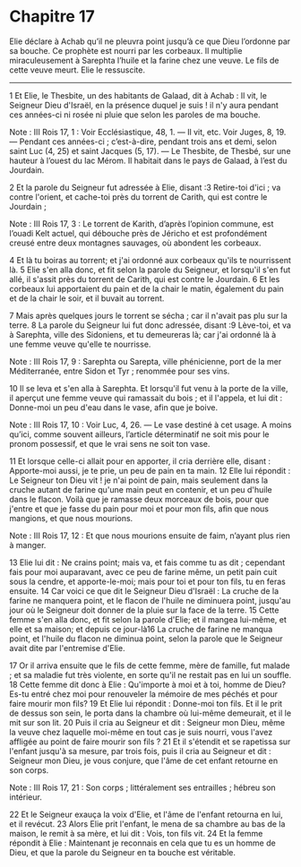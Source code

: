 # Chapitre 17

Elie déclare à Achab qu’il ne pleuvra point jusqu’à ce que Dieu l’ordonne par sa bouche.
Ce prophète est nourri par les corbeaux.
Il multiplie miraculeusement à Sarephta l’huile et la farine chez une veuve.
Le fils de cette veuve meurt.
Elie le ressuscite.

***

1 Et Elie, le Thesbite, un des habitants de Galaad, dit à Achab : Il vit, le Seigneur Dieu d'Israël, en la présence duquel je suis ! il n'y aura pendant ces années-ci ni rosée ni pluie que selon les paroles de ma bouche.

<span class="bible-note">Note : </span> III Rois 17, 1 : Voir Ecclésiastique, 48, 1. ― Il vit, etc. Voir Juges, 8, 19. ― Pendant ces années-ci ; c’est-à-dire, pendant trois ans et demi, selon saint Luc (4, 25) et saint Jacques (5, 17). ― Le Thesbite, de Thesbé, sur une hauteur à l’ouest du lac Mérom. Il habitait dans le pays de Galaad, à l’est du Jourdain.

2 Et la parole du Seigneur fut adressée à Elie, disant :3 Retire-toi d'ici ; va contre l'orient, et cache-toi près du torrent de Carith, qui est contre le Jourdain ;

<span class="bible-note">Note : </span> III Rois 17, 3 : Le torrent de Karith, d’après l’opinion commune, est l’ouadi Kelt actuel, qui débouche près de Jéricho et est profondément creusé entre deux montagnes sauvages, où abondent les corbeaux.

4 Et là tu boiras au torrent; et j'ai ordonné aux corbeaux qu'ils te nourrissent là. 5 Elie s'en alla donc, et fit selon la parole du Seigneur, et lorsqu'il s'en fut allé, il s'assit près du torrent de Carith, qui est contre le Jourdain. 6 Et les corbeaux lui apportaient du pain et de la chair le matin, également du pain et de la chair le soir, et il buvait au torrent.


7 Mais après quelques jours le torrent se sécha ; car il n'avait pas plu sur la terre. 8 La parole du Seigneur lui fut donc adressée, disant :9 Lève-toi, et va à Sarephta, ville des Sidoniens, et tu demeureras là; car j'ai ordonné là à une femme veuve qu'elle te nourrisse.

<span class="bible-note">Note : </span> III Rois 17, 9 : Sarephta ou Sarepta, ville phénicienne, port de la mer Méditerranée, entre Sidon et Tyr ; renommée pour ses vins.

10 Il se leva et s'en alla à Sarephta. Et lorsqu'il fut venu à la porte de la ville, il aperçut une femme veuve qui ramassait du bois ; et il l'appela, et lui dit : Donne-moi un peu d'eau dans le vase, afin que je boive.

<span class="bible-note">Note : </span> III Rois 17, 10 : Voir Luc, 4, 26. ― Le vase destiné à cet usage. A moins qu’ici, comme souvent ailleurs, l’article déterminatif ne soit mis pour le pronom possessif, et que le vrai sens ne soit ton vase.

11 Et lorsque celle-ci allait pour en apporter, il cria derrière elle, disant : Apporte-moi aussi, je te prie, un peu de pain en ta main. 12 Elle lui répondit : Le Seigneur ton Dieu vit ! je n'ai point de pain, mais seulement dans la cruche autant de farine qu'une main peut en contenir, et un peu d'huile dans le flacon. Voilà que je ramasse deux morceaux de bois, pour que j'entre et que je fasse du pain pour moi et pour mon fils, afin que nous mangions, et que nous mourions.

<span class="bible-note">Note : </span> III Rois 17, 12 : Et que nous mourions ensuite de faim, n’ayant plus rien à manger.

13 Elie lui dit : Ne crains point; mais va, et fais comme tu as dit ; cependant fais pour moi auparavant, avec ce peu de farine même, un petit pain cuit sous la cendre, et apporte-le-moi; mais pour toi et pour ton fils, tu en feras ensuite. 14 Car voici ce que dit le Seigneur Dieu d'Israël : La cruche de la farine ne manquera point, et le flacon de l'huile ne diminuera point, jusqu'au jour où le Seigneur doit donner de la pluie sur la face de la terre. 15 Cette femme s'en alla donc, et fit selon la parole d'Elie; et il mangea lui-même, et elle et sa maison; et depuis ce jour-là16 La cruche de farine ne manqua point, et l'huile du flacon ne diminua point, selon la parole que le Seigneur avait dite par l'entremise d'Elie.


17 Or il arriva ensuite que le fils de cette femme, mère de famille, fut malade ; et sa maladie fut très violente, en sorte qu'il ne restait pas en lui un souffle. 18 Cette femme dit donc à Elie : Qu'importe à moi et à toi, homme de Dieu? Es-tu entré chez moi pour renouveler la mémoire de mes péchés et pour faire mourir mon fils? 19 Et Elie lui répondit : Donne-moi ton fils. Et il le prit de dessus son sein, le porta dans la chambre où lui-même demeurait, et il le mit sur son lit. 20 Puis il cria au Seigneur et dit : Seigneur mon Dieu, même la veuve chez laquelle moi-même en tout cas je suis nourri, vous l'avez affligée au point de faire mourir son fils ? 21 Et il s'étendit et se rapetissa sur l'enfant jusqu'à sa mesure, par trois fois, puis il cria au Seigneur et dit : Seigneur mon Dieu, je vous conjure, que l'âme de cet enfant retourne en son corps.

<span class="bible-note">Note : </span> III Rois 17, 21 : Son corps ; littéralement ses entrailles ; hébreu son intérieur.

22 Et le Seigneur exauça la voix d'Elie, et l'âme de l'enfant retourna en lui, et il revécut. 23 Alors Elie prit l'enfant, le mena de sa chambre au bas de la maison, le remit à sa mère, et lui dit : Vois, ton fils vit. 24 Et la femme répondit à Elie : Maintenant je reconnais en cela que tu es un homme de Dieu, et que la parole du Seigneur en ta bouche est véritable.

